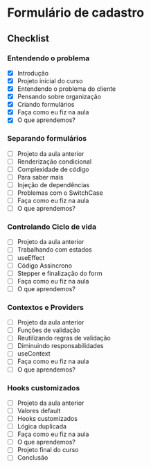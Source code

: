 # Formulário de cadastro

## Checklist

### Entendendo o problema

- [x] Introdução
- [x] Projeto inicial do curso
- [x] Entendendo o problema do cliente
- [x] Pensando sobre organização
- [x] Criando formulários
- [x] Faça como eu fiz na aula
- [x] O que aprendemos?

### Separando formulários

- [ ] Projeto da aula anterior
- [ ] Renderização condicional
- [ ] Complexidade de código
- [ ] Para saber mais
- [ ] Injeção de dependências
- [ ] Problemas com o SwitchCase
- [ ] Faça como eu fiz na aula
- [ ] O que aprendemos?

### Controlando Ciclo de vida

- [ ] Projeto da aula anterior
- [ ] Trabalhando com estados
- [ ] useEffect
- [ ] Código Assincrono
- [ ] Stepper e finalização do form
- [ ] Faça como eu fiz na aula
- [ ] O que aprendemos?

### Contextos e Providers

- [ ] Projeto da aula anterior
- [ ] Funções de validação
- [ ] Reutilizando regras de validação
- [ ] Diminuindo responsabilidades
- [ ] useContext
- [ ] Faça como eu fiz na aula
- [ ] O que aprendemos?

### Hooks customizados

- [ ] Projeto da aula anterior
- [ ] Valores default
- [ ] Hooks customizados
- [ ] Lógica duplicada
- [ ] Faça como eu fiz na aula
- [ ] O que aprendemos?
- [ ] Projeto final do curso
- [ ] Conclusão
